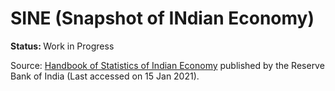 # SINE (Snapshot of INdian Economy)
<b>Status: </b> Work in Progress

Source: [Handbook of Statistics of Indian Economy](https://dbie.rbi.org.in/DBIE/dbie.rbi?site=publications#!2) published by the Reserve Bank of India (Last accessed on 15 Jan 2021).
